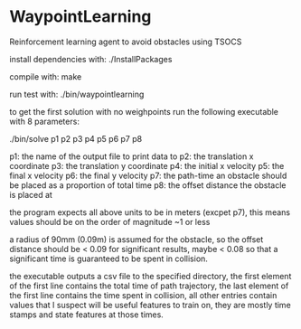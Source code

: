# WaypointLearning
Reinforcement learning agent to avoid obstacles using TSOCS

install dependencies with:
./InstallPackages

compile with:
make

run test with:
./bin/waypointlearning

to get the first solution with no weighpoints run the following executable with 8 parameters:

./bin/solve p1 p2 p3 p4 p5 p6 p7 p8

p1: the name of the output file to print data to
p2: the translation x coordinate
p3: the translation y coordinate
p4: the initial x velocity
p5: the final x velocity
p6: the final y velocity
p7: the path-time an obstacle should be placed as a proportion of total time
p8: the offset distance the obstacle is placed at

the program expects all above units to be in meters (excpet p7),
this means values should be on the order of magnitude ~1 or less

a radius of 90mm (0.09m) is assumed for the obstacle,
so the offset distance should be < 0.09 for significant results,
maybe < 0.08 so that a significant time is guaranteed to be spent in collision.

the executable outputs a csv file to the specified directory,
the first element of the first line contains the total time of path trajectory,
the last element of the first line contains the time spent in collision,
all other entries contain values that I suspect will be useful features to train on,
they are mostly time stamps and state features at those times.
